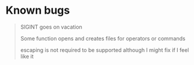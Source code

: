 # Known bugs

> SIGINT goes on vacation
> 
> Some function opens and creates files for operators or commands
> 
> escaping is not required to be supported although I might fix if I feel like it
